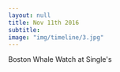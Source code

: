 ```yaml
---
layout: null
title: Nov 11th 2016
subtitle:
image: "img/timeline/3.jpg"
---
```

Boston Whale Watch at Single's
